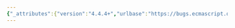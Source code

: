 ```yaml
---
{"_attributes":{"version":"4.4.4+","urlbase":"https://bugs.ecmascript.org/","maintainer":"dherman@mozilla.com"},"bug":{"bug_id":1497,"creation_ts":"2013-05-16 13:58:00 -0700","short_desc":"9.3.13: \"intrinsicProto\"","delta_ts":"2013-07-15 17:04:01 -0700","product":"Draft for 6th Edition","component":"editorial issue","version":"Rev 15: May 14, 2013 Draft","rep_platform":"All","op_sys":"All","bug_status":"RESOLVED","resolution":"FIXED","priority":"Normal","bug_severity":"normal","everconfirmed":true,"reporter":{"uid":"jmdyck","name":"Michael Dyck"},"assigned_to":{"uid":"allen","name":"Allen Wirfs-Brock"},"long_desc":[{"commentid":4038,"comment_count":0,"who":{"uid":"jmdyck","name":"Michael Dyck"},"bug_when":"2013-05-16 13:58:22 -0700","thetext":"In 9.3.13 \"GetPrototypeFromConstructor ( constructor, intrinsicDefaultProto )\",\nstep 1 says:\n    Assert: intrinsicProto is a string value ...\n\nbut 'intrinsicProto' is not defined.\n\nChange to 'intrinsicDefaultProto'.\n\n(This is a leftover from Bug 1282.)"},{"commentid":4219,"comment_count":1,"who":{"uid":"allen","name":"Allen Wirfs-Brock"},"bug_when":"2013-06-17 16:38:57 -0700","thetext":"fixed in rev 16 editor's draft"},{"commentid":4470,"comment_count":2,"who":{"uid":"allen","name":"Allen Wirfs-Brock"},"bug_when":"2013-07-15 17:04:01 -0700","thetext":"fixed in rev16 draft.  July 15, 2013"}]}}
---
```

